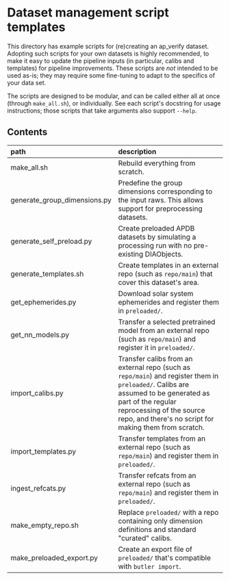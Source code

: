 Dataset management script templates
===================================

This directory has example scripts for (re)creating an ap_verify dataset.
Adopting such scripts for your own datasets is highly recommended, to make it easy to update the pipeline inputs (in particular, calibs and templates) for pipeline improvements.
These scripts are *not* intended to be used as-is; they may require some fine-tuning to adapt to the specifics of your data set.

The scripts are designed to be modular, and can be called either all at once (through `make_all.sh`), or individually.
See each script's docstring for usage instructions; those scripts that take arguments also support `--help`.

Contents
--------
path                         | description
:----------------------------|:-----------------------------
make_all.sh                  | Rebuild everything from scratch.
generate_group_dimensions.py | Predefine the group dimensions corresponding to the input raws. This allows support for preprocessing datasets.
generate_self_preload.py     | Create preloaded APDB datasets by simulating a processing run with no pre-existing DIAObjects.
generate_templates.sh        | Create templates in an external repo (such as `repo/main`) that cover this dataset's area.
get_ephemerides.py           | Download solar system ephemerides and register them in `preloaded/`.
get_nn_models.py             | Transfer a selected pretrained model from an external repo (such as `repo/main`) and register it in `preloaded/`.
import_calibs.py             | Transfer calibs from an external repo (such as `repo/main`) and register them in `preloaded/`. Calibs are assumed to be generated as part of the regular reprocessing of the source repo, and there's no script for making them from scratch.
import_templates.py          | Transfer templates from an external repo (such as `repo/main`) and register them in `preloaded/`.
ingest_refcats.py            | Transfer refcats from an external repo (such as `repo/main`) and register them in `preloaded/`.
make_empty_repo.sh           | Replace `preloaded/` with a repo containing only dimension definitions and standard "curated" calibs.
make_preloaded_export.py     | Create an export file of `preloaded/` that's compatible with `butler import`.
